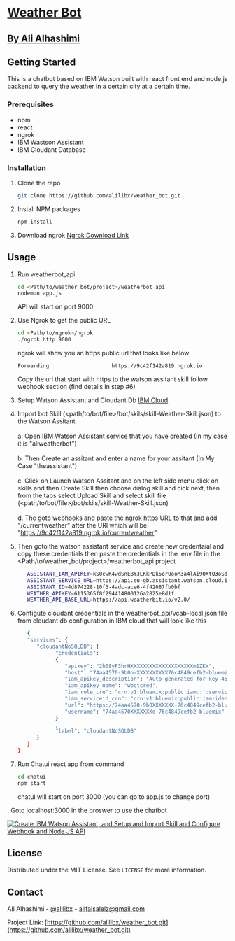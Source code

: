
<!-- PROJECT LOGO -->
<br />
<p align="center">
  <a href="https://github.com/othneildrew/Best-README-Template">
    <h1> Weather Bot</h1>
    <h2> By Ali Alhashimi</h2>
  </a>
</p>


<!-- GETTING STARTED -->
## Getting Started

This is a chatbot based on IBM Watson built with react front end and node.js backend to query 
the weather in a certain city at a certain time.


### Prerequisites

* npm
* react
* ngrok
* IBM Wastson Assistant 
* IBM Cloudant Database
  
### Installation

1. Clone the repo
   ```sh
   git clone https://github.com/alilibx/weather_bot.git
   ```
2. Install NPM packages
   ```sh
   npm install
   ```
3. Download ngrok  <a href= https://ngrok.com/download>  Ngrok Download Link </a>


<!-- USAGE EXAMPLES -->
## Usage


1. Run weatherbot_api
   ```sh
   cd <Path/to/weather_bot/project>/weatherbot_api
   nodemon app.js
   ```
   API will start on port 9000
   
2. Use Ngrok to get the public URL
   ```sh
   cd <Path/to/ngrok>/ngrok
   ./ngrok http 9000
   ```
   ngrok will show you an https public url that looks like below 
    ```sh
    Forwarding                    https://9c42f142a819.ngrok.io                                                                
   ```
   Copy the url that start with https to the watson assitant skill follow webhook section (find details in step #6)

3. Setup Watson Assistant and Cloudant Db
   <a href=https://cloud.ibm.com> IBM Cloud </a>
4. Import bot Skill (<path/to/bot/file>/bot/skils/skill-Weather-Skill.json) to the Watson Assitant
   </br></br> a. Open IBM Watson Assistant service that you have created (In my case it is "aliweatherbot") 
   </br></br> b. Then Create an assitant and enter a name for your assitant (In My Case "theassistant")
   </br></br> c. Click on Launch Watson Assitant and on the left side menu click on skills and then Create Skill 
            then choose dialog skill and cick next, then from the tabs select Upload Skill and select skill file 
            (<path/to/bot/file>/bot/skils/skill-Weather-Skill.json) 
   </br></br> d. The goto webhooks and paste the ngrok https URL to that and add "/currentweather" after the URl which will be 
             "https://9c42f142a819.ngrok.io/currentweather"

5. Then goto the watson assistant service and create new credentaial and copy these credentials then paste the credentials in the .env file in the <Path/to/weather_bot/project>/weatherbot_api project
   ```sh
      ASSISTANT_IAM_APIKEY=kS0cwK4wdSnEBY3LKkPDk5orOooM3a4lAi9OXtQ3oSdF
      ASSISTANT_SERVICE_URL=https://api.eu-gb.assistant.watson.cloud.ibm.com/instances/ea216b74-9ca0-4a03-b16c-b7cc388689f0
      ASSISTANT_ID=4d874228-10f3-4adc-ace6-4f42087fb0bf
      WEATHER_APIKEY=6115365f8f294414800126a2825e8d1f
      WEATHER_API_BASE_URL=https://api.weatherbit.io/v2.0/
   ```
6. Configute cloudant credentials in the weatherbot_api/vcab-local.json file from cloudant db configuration in IBM cloud that will look like this
   ```sh
      {
      "services": {
         "cloudantNoSQLDB": {
               "credentials":
               {
                  "apikey": "2h08yF3hrHXXXXXXXXXXXXXXXXXXXXm1ZKx",
                  "host": "74aa4570-9b0b-XXXXXXXXXX76c4849cefb2-bluemix.cloudantnosqldb.appdomain.cloud",
                  "iam_apikey_description": "Auto-generated for key 454dfc6d-8300-45ac-a5ae-4105f246a6bf",
                  "iam_apikey_name": "wbotcred",
                  "iam_role_crn": "crn:v1:bluemix:public:iam::::serviceRole:Manager",
                  "iam_serviceid_crn": "crn:v1:bluemix:public:iam-identity::a/dcd77e0e68ff426eb5c1a4ea5c5f0dcf::serviceid:ServiceId-0b969ebXXXXXXX83d0-7308200222e5",
                  "url": "https://74aa4570-9b0XXXXXXX-76c4849cefb2-bluemix.cloudantnosqldb.appdomain.cloud",
                  "username": "74aa4570XXXXXXXd-76c4849cefb2-bluemix"
               }
               ,
               "label": "cloudantNoSQLDB"
         }
      }
   }
   ```

6. Run Chatui react app from command
   ```sh
   cd chatui
   npm start
   ```
   chatui will start on port 3000 (you can go to app.js to change port)
   
. Goto localhost:3000 in the broswer to use the chatbot


[![Create IBM Watson Assistant, and Setup and Import Skill and Configure Webhook and Node JS API](https://user-images.githubusercontent.com/6030333/128094563-93744edf-b550-4a06-ba75-f6310c917f5a.png)](https://www.youtube.com/watch?v=sXvjZ9QQ-ik "Create IBM Watson Assistant, and Setup and Import Skill and Configure Webhook and Node JS API")


<!-- LICENSE -->
## License

Distributed under the MIT License. See `LICENSE` for more information.



<!-- CONTACT -->
## Contact

Ali Alhashimi - [@alilibx](https://twitter.com/alilibx) - alifaisalelz@gmail.com

Project Link: [https://github.com/alilibx/weather_bot.git](https://github.com/alilibx/weather_bot.git)



